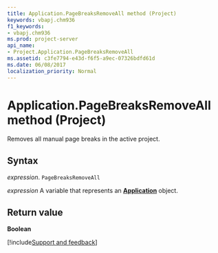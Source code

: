 ```yaml
---
title: Application.PageBreaksRemoveAll method (Project)
keywords: vbapj.chm936
f1_keywords:
- vbapj.chm936
ms.prod: project-server
api_name:
- Project.Application.PageBreaksRemoveAll
ms.assetid: c3fe7794-e43d-f6f5-a9ec-07326bdfd61d
ms.date: 06/08/2017
localization_priority: Normal
---
```



# Application.PageBreaksRemoveAll method (Project)

Removes all manual page breaks in the active project.


## Syntax

_expression_. `PageBreaksRemoveAll`

_expression_ A variable that represents an **[Application](Project.Application.md)** object.


## Return value

 **Boolean**

[!include[Support and feedback](~/includes/feedback-boilerplate.md)]